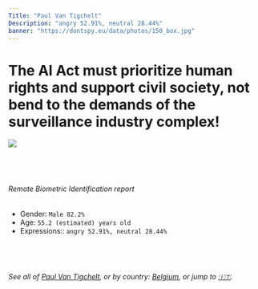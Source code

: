 ```yaml
---
Title: "Paul Van Tigchelt"
Description: "angry 52.91%, neutral 28.44%"
banner: "https://dontspy.eu/data/photos/150_box.jpg"
---
```


# The AI Act must prioritize human rights and support civil society, not bend to the demands of the surveillance industry complex!

<link rel="stylesheet" type="text/css" href="/css/blog.css" />

<div class="is-fake" hidden>

_This image is **clearly fake**_, yet we [continue to collect them because the AI Act negotiations](/blog/why-deepfake/) are heading in a direction that will only make people's lives more complicated. For a more in-depth explanation, read: [Double threat: why losing the battle against Face Biometrics would fuel the proliferation of deepfakes](/blog/the-dual-threat-how-losing-the-biometric-battle-fuels-deepfake-proliferation/).


</div>

<!-- <img src="https://dontspy.eu/data/photos/54_box.jpg" /> -->
<img src="https://dontspy.eu/data/photos/150_box.jpg" />

## <br>

###### Remote Biometric Identification report

* <span class="label">Gender:</span> `Male 82.2%`
* <span class="label">Age:</span> `55.2 (estimated) years old`
* <span class="label">Expressions::</span> `angry 52.91%, neutral 28.44%`

## <br>

###### See all of [Paul Van Tigchelt](/policymaker#Paul%20Van%20Tigchelt), or by country: [Belgium](/country#Belgium), or jump to [🇮🇹](/x/168).

## <br>
